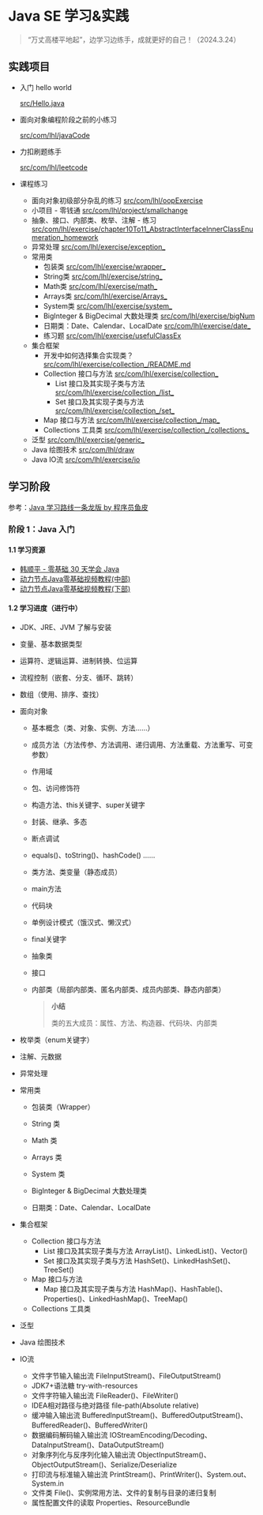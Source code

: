 # Java SE 学习&实践

> “万丈高楼平地起”，边学习边练手，成就更好的自己！（2024.3.24）



## 实践项目

- 入门 hello world

  [src/Hello.java](src/Hello.java)

- 面向对象编程阶段之前的小练习

  [src/com/lhl/javaCode](src/com/lhl/javaCode)

- 力扣刷题练手

  [src/com/lhl/leetcode](src/com/lhl/leetcode)

- 课程练习

  - 面向对象初级部分杂乱的练习 [src/com/lhl/oopExercise](src/com/lhl/oopExercise)
  - 小项目 - 零钱通 [src/com/lhl/project/smallchange](src/com/lhl/project/smallchange)
  - 抽象、接口、内部类、枚举、注解 - 练习 [src/com/lhl/exercise/chapter10To11_AbstractInterfaceInnerClassEnumeration_homework](src/com/lhl/exercise/chapter10To11_AbstractInterfaceInnerClassEnumeration_homework)
  - 异常处理 [src/com/lhl/exercise/exception_](src/com/lhl/exercise/exception_)
  - 常用类
    - 包装类 [src/com/lhl/exercise/wrapper_](src/com/lhl/exercise/wrapper_)
    - String类 [src/com/lhl/exercise/string_](src/com/lhl/exercise/string_)
    - Math类 [src/com/lhl/exercise/math_](src/com/lhl/exercise/math_)
    - Arrays类 [src/com/lhl/exercise/Arrays_](src/com/lhl/exercise/Arrays_)
    - System类 [src/com/lhl/exercise/system_](src/com/lhl/exercise/system_)
    - BigInteger & BigDecimal 大数处理类 [src/com/lhl/exercise/bigNum](src/com/lhl/exercise/bigNum)
    - 日期类：Date、Calendar、LocalDate [src/com/lhl/exercise/date_](src/com/lhl/exercise/date_)
    - 练习题 [src/com/lhl/exercise/usefulClassEx](src/com/lhl/exercise/usefulClassEx)
  - 集合框架
    - 开发中如何选择集合实现类？ [src/com/lhl/exercise/collection_/README.md](src/com/lhl/exercise/collection_/README.md)
    - Collection 接口与方法 [src/com/lhl/exercise/collection_](src/com/lhl/exercise/collection_)
      - List 接口及其实现子类与方法 [src/com/lhl/exercise/collection_/list_](src/com/lhl/exercise/collection_/list_)
      - Set 接口及其实现子类与方法 [src/com/lhl/exercise/collection_/set_](src/com/lhl/exercise/collection_/set_)
    - Map 接口与方法 [src/com/lhl/exercise/collection_/map_](src/com/lhl/exercise/collection_/map_)
    - Collections 工具类 [src/com/lhl/exercise/collection_/collections_](src/com/lhl/exercise/collection_/collections_)
  - 泛型 [src/com/lhl/exercise/generic_](src/com/lhl/exercise/generic_)
  - Java 绘图技术 [src/com/lhl/draw](src/com/lhl/draw)
  - Java IO流 [src/com/lhl/exercise/io](src/com/lhl/exercise/io)

## 学习阶段

参考：[Java 学习路线一条龙版 by 程序员鱼皮](https://github.com/liyupi/codefather/blob/main/%E5%AD%A6%E4%B9%A0%E8%B7%AF%E7%BA%BF/Java%E5%AD%A6%E4%B9%A0%E8%B7%AF%E7%BA%BF%20by%20%E7%A8%8B%E5%BA%8F%E5%91%98%E9%B1%BC%E7%9A%AE.md)

### 阶段 1：Java 入门

#### 1.1 学习资源

- [韩顺平 - 零基础 30 天学会 Java](https://www.bilibili.com/video/BV1fh411y7R8/)
- [动力节点Java零基础视频教程(中部)](https://www.bilibili.com/video/BV1Eb4y1P7iq)
- [动力节点Java零基础视频教程(下部)](https://www.bilibili.com/video/BV1p7421N7XT)

#### 1.2 学习进度（进行中）

- JDK、JRE、JVM 了解与安装

- 变量、基本数据类型

- 运算符、逻辑运算、进制转换、位运算

- 流程控制（嵌套、分支、循环、跳转）

- 数组（使用、排序、查找）

- 面向对象
  - 基本概念（类、对象、实例、方法……）
  - 成员方法（方法传参、方法调用、递归调用、方法重载、方法重写、可变参数）
  - 作用域
  - 包、访问修饰符
  - 构造方法、this关键字、super关键字
  - 封装、继承、多态
  - 断点调试
  - equals()、toString()、hashCode() ……
  - 类方法、类变量（静态成员）
  - main方法
  - 代码块
  - 单例设计模式（饿汉式、懒汉式）
  - final关键字

  - 抽象类

  - 接口

  - 内部类（局部内部类、匿名内部类、成员内部类、静态内部类）

    > **小结**
    >
    > 类的五大成员：属性、方法、构造器、代码块、内部类

- 枚举类（enum关键字）

- 注解、元数据

- 异常处理

- 常用类

  - 包装类（Wrapper）

  - String 类

  - Math 类

  - Arrays 类

  - System 类

  - BigInteger & BigDecimal 大数处理类

  - 日期类：Date、Calendar、LocalDate

- 集合框架

  - Collection 接口与方法
    - List 接口及其实现子类与方法 ArrayList()、LinkedList()、Vector()
    - Set 接口及其实现子类与方法 HashSet()、LinkedHashSet()、TreeSet()
  - Map 接口与方法
    - Map 接口及其实现子类与方法 HashMap()、HashTable()、Properties()、LinkedHashMap()、TreeMap()
  - Collections 工具类
  
- 泛型

- Java 绘图技术

- IO流

  - 文件字节输入输出流 FileInputStream()、FileOutputStream()
  - JDK7+语法糖 try-with-resources
  - 文件字符输入输出流 FileReader()、FileWriter()
  - IDEA相对路径与绝对路径 file-path(Absolute relative)
  - 缓冲输入输出流 BufferedInputStream()、BufferedOutputStream()、BufferedReader()、BufferedWriter()
  - 数据编码解码输入输出流 IOStreamEncoding/Decoding、DataInputStream()、DataOutputStream()
  - 对象序列化与反序列化输入输出流 ObjectInputStream()、ObjectOutputStream()、Serialize/Deserialize
  - 打印流与标准输入输出流 PrintStream()、PrintWriter()、System.out、System.in
  - 文件类 File()、实例常用方法、文件的复制与目录的递归复制
  - 属性配置文件的读取 Properties、ResourceBundle

